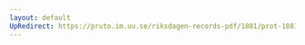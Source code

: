 ```yaml
---
layout: default
UpRedirect: https://pruto.im.uu.se/riksdagen-records-pdf/1881/prot-1881--fk--010/prot-1881--fk--010_017.pdf
---
```

